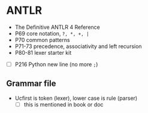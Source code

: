 # ANTLR

- The Definitive ANTLR 4 Reference
- P69 core notation, `?, *, +, |`
- P70 common patterns
- P71-73 precedence, associativity and left recursion
- P80-81 lexer starter kit
- [ ] P216 Python new line (no more `;`)

## Grammar file

- Ucfirst is token (lexer), lower case is rule (parser)
  - [ ] this is mentioned in book or doc